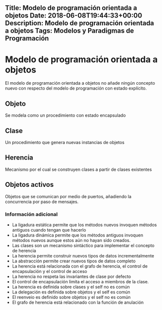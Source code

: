 Title: Modelo de programación orientada a objetos
Date: 2018-06-08T19:44:33+00:00
Description: Modelo de programación orientada a objetos
Tags: Modelos y Paradigmas de Programación
---
# Modelo de programación orientada a objetos

El modelo de programación orientada a objetos no añade ningún concepto nuevo con respecto del modelo de programación con estado explícito.

## Objeto
Se modela como un procedimiento con estado encapsulado

## Clase
Un procedimiento que genera nuevas instancias de objetos

## Herencia
Mecanismo por el cual se construyen clases a partir de clases existentes

## Objetos activos
Objetos que se comunican por medio de puertos, añadiendo la concurrencia por paso de mensajes.

### Información adicional
- La ligadura estática permite que los métodos nuevos invoquen métodos antiguos cuando tengan que hacerlo
- La ligadura dinámica permite que los métodos antiguos invoquen métodos nuevos aunque estos aún no hayan sido creados.
- Las clases son un mecanismo sintáctico para implementar el concepto de herencia
- La herencia permite construir nuevos tipos de datos incrementalmente
- La abstracción permite crear nuevos tipos de datos completo
- La herencia está relacionada con el grafo de herencia, el control de encapsulación y el control de acceso
- La herencia no respeta las invariantes de clase por defecto
- El control de encapsulación limita el acceso a miembros de la clase.
- La herencia es definida sobre clases y el self no es común
- La delegación es definida sobre objetos y el self es común
- El reenveio es definido sobre objetos y el self no es común
- El grafo de herencia está relacionado con la función de anulación